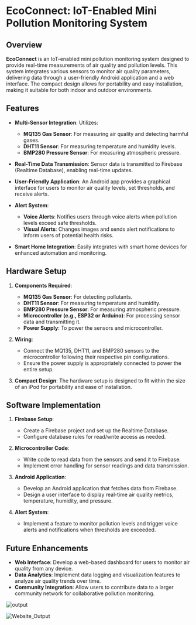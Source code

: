 # EcoConnect: IoT-Enabled Mini Pollution Monitoring System

## Overview

**EcoConnect** is an IoT-enabled mini pollution monitoring system designed to provide real-time measurements of air quality and pollution levels. This system integrates various sensors to monitor air quality parameters, delivering data through a user-friendly Android application and a web interface. The compact design allows for portability and easy installation, making it suitable for both indoor and outdoor environments.

## Features

- **Multi-Sensor Integration**: Utilizes:
  - **MQ135 Gas Sensor**: For measuring air quality and detecting harmful gases.
  - **DHT11 Sensor**: For measuring temperature and humidity levels.
  - **BMP280 Pressure Sensor**: For measuring atmospheric pressure.
  
- **Real-Time Data Transmission**: Sensor data is transmitted to Firebase (Realtime Database), enabling real-time updates.

- **User-Friendly Application**: An Android app provides a graphical interface for users to monitor air quality levels, set thresholds, and receive alerts.

- **Alert System**: 
  - **Voice Alerts**: Notifies users through voice alerts when pollution levels exceed safe thresholds.
  - **Visual Alerts**: Changes images and sends alert notifications to inform users of potential health risks.

- **Smart Home Integration**: Easily integrates with smart home devices for enhanced automation and monitoring.

## Hardware Setup

1. **Components Required**:
   - **MQ135 Gas Sensor**: For detecting pollutants.
   - **DHT11 Sensor**: For measuring temperature and humidity.
   - **BMP280 Pressure Sensor**: For measuring atmospheric pressure.
   - **Microcontroller (e.g., ESP32 or Arduino)**: For processing sensor data and transmitting it.
   - **Power Supply**: To power the sensors and microcontroller.
  
2. **Wiring**:
   - Connect the MQ135, DHT11, and BMP280 sensors to the microcontroller following their respective pin configurations.
   - Ensure the power supply is appropriately connected to power the entire setup.

3. **Compact Design**: The hardware setup is designed to fit within the size of an iPod for portability and ease of installation.

## Software Implementation

1. **Firebase Setup**:
   - Create a Firebase project and set up the Realtime Database.
   - Configure database rules for read/write access as needed.

2. **Microcontroller Code**:
   - Write code to read data from the sensors and send it to Firebase.
   - Implement error handling for sensor readings and data transmission.

3. **Android Application**:
   - Develop an Android application that fetches data from Firebase.
   - Design a user interface to display real-time air quality metrics, temperature, humidity, and pressure.

4. **Alert System**:
   - Implement a feature to monitor pollution levels and trigger voice alerts and notifications when thresholds are exceeded.

## Future Enhancements

- **Web Interface**: Develop a web-based dashboard for users to monitor air quality from any device.
- **Data Analytics**: Implement data logging and visualization features to analyze air quality trends over time.
- **Community Integration**: Allow users to contribute data to a larger community network for collaborative pollution monitoring.

				         
![output](https://github.com/pratz222/IoT-Enabled-Mini-Pollution-Monitoring-System-with-App-Website/assets/53640877/e3eeefc8-c3c3-4fe3-961b-9ff5d99b9d34)

![Website_Output](https://github.com/pratz222/IoT-Enabled-Mini-Pollution-Monitoring-System-with-App-Website/assets/53640877/ac822dac-370c-45c3-bf62-abaa2ba6e657)


